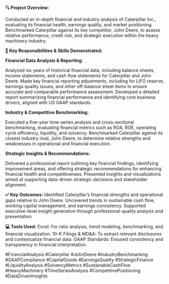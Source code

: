 **🔍 Project Overview:**

Conducted an in-depth financial and industry analysis of Caterpillar Inc., evaluating its financial health, earnings quality, and market positioning. Benchmarked Caterpillar against its key competitor, John Deere, to assess relative performance, credit risk, and strategic execution within the heavy machinery industry.

**🧠 Key Responsibilities & Skills Demonstrated:**

**Financial Data Analysis & Reporting**:

Analyzed six years of historical financial data, including balance sheets, income statements, and cash flow statements for Caterpillar and John Deere.
Made key financial reporting adjustments, including for LIFO reserve, earnings quality issues, and other off-balance sheet items to ensure accurate and comparable performance assessment.
Developed a detailed report summarizing financial performance and identifying core business drivers, aligned with US GAAP standards.

**Industry & Competitive Benchmarking:**

Executed a five-year time-series analysis and cross-sectional benchmarking, evaluating financial metrics such as ROA, ROE, operating cycle efficiency, liquidity, and solvency.
Benchmarked Caterpillar against its closest industry rival, John Deere, to determine relative strengths and weaknesses in operational and financial execution.

**Strategic Insights & Recommendations:**

Delivered a professional report outlining key financial findings, identifying improvement areas, and offering strategic recommendations for enhancing financial health and competitiveness.
Presented insights and visualizations aimed at supporting data-driven strategic decisions and stakeholder alignment.

**✅ Key Outcomes:**
Identified Caterpillar’s financial strengths and operational gaps relative to John Deere.
Uncovered trends in sustainable cash flow, working capital management, and earnings consistency.
Supported executive-level insight generation through professional-quality analysis and presentation.

**💻 Tools Used:**
Excel: For ratio analysis, trend modeling, benchmarking, and financial visualization.
10-K Filings & MD&A: To extract relevant disclosures and contextualize financial data.
GAAP Standards: Ensured consistency and transparency in financial interpretation.


#FinancialAnalysis #Caterpillar #JohnDeere #IndustryBenchmarking #GAAPCompliance #CapitalGoods #EarningsQuality #StrategicFinance #LiquidityAnalysis #SolvencyMetrics #SustainableCashFlow #HeavyMachinery #TimeSeriesAnalysis #CompetitivePositioning #DataDrivenInsights

